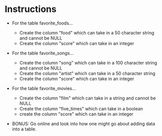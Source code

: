 # **Instructions**

* For the table favorite_foods...

  * Create the column "food" which can take in a 50 character string and cannot be NULL
  * Create the column "score" which can take in an integer

* For the table favorite_songs...

  * Create the column "song" which can take in a 100 character string and cannot be NULL
  * Create the column "artist" which can take in a 50 character string
  * Create the column "score" which can take in an integer

* For the table favorite_movies...

  * Create the column "film" which can take in a string and cannot be NULL
  * Create the column "five_times" which can take in a boolean
  * create the column "score" which can take in an integer

* BONUS: Go online and look into how one might go about adding data into a table.
